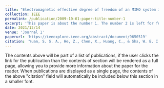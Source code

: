 ```yaml
---
title: "Electromagnetic effective degree of freedom of an MIMO system in free space"
collection: IEEE
permalink: /publication/2009-10-01-paper-title-number-1
excerpt: 'This paper is about the number 1. The number 2 is left for future work.'
date: 2021/12/14
venue: 'Journal 1'
paperurl: 'https://ieeexplore.ieee.org/abstract/document/9650519'
citation: 'Yuan, S. S. A., He, Z., Chen, X., Huang, C., & Sha, W. E. I. (2021). Electromagnetic effective degree of freedom of an MIMO system in free space. IEEE Antennas and Wireless Propagation Letters, 21(3), 446-450.'
---
```


The contents above will be part of a list of publications, if the user clicks the link for the publication than the contents of section will be rendered as a full page, allowing you to provide more information about the paper for the reader. When publications are displayed as a single page, the contents of the above "citation" field will automatically be included below this section in a smaller font.
